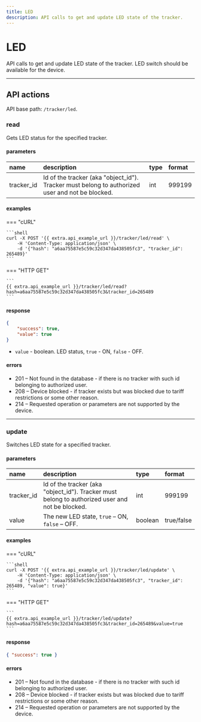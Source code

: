 ```yaml
---
title: LED
description: API calls to get and update LED state of the tracker.
---
```

# LED

API calls to get and update LED state of the tracker. LED switch should be available for the device.

<hr>

## API actions

API base path: `/tracker/led`.

### read

Gets LED status for the specified tracker.

#### parameters

| name | description | type | format |
| :------ | :------ | :----- | :----- |
| tracker_id | Id of the tracker (aka "object_id"). Tracker must belong to authorized user and not be blocked. | int | 999199 |

#### examples

=== "cURL"

    ```shell
    curl -X POST '{{ extra.api_example_url }}/tracker/led/read' \
        -H 'Content-Type: application/json' \
        -d '{"hash": "a6aa75587e5c59c32d347da438505fc3", "tracker_id": 265489}'
    ```

=== "HTTP GET"

    ```
    {{ extra.api_example_url }}/tracker/led/read?hash=a6aa75587e5c59c32d347da438505fc3&tracker_id=265489
    ```

#### response

```json
{
    "success": true,
    "value": true
}
```

* `value` - boolean. LED status, `true` - ON, `false` - OFF.

#### errors

* 201 – Not found in the database - if there is no tracker with such id belonging to authorized user.
* 208 – Device blocked - if tracker exists but was blocked due to tariff restrictions or some other reason.
* 214 – Requested operation or parameters are not supported by the device.

<hr>

### update

Switches LED state for a specified tracker.

#### parameters

| name | description | type | format |
| :------ | :------ | :----- | :----- |
| tracker_id | Id of the tracker (aka "object_id"). Tracker must belong to authorized user and not be blocked. | int | 999199 |
| value | The new LED state, `true` – ON, `false` – OFF. | boolean | true/false |

#### examples

=== "cURL"

    ```shell
    curl -X POST '{{ extra.api_example_url }}/tracker/led/update' \
        -H 'Content-Type: application/json' \
        -d '{"hash": "a6aa75587e5c59c32d347da438505fc3", "tracker_id": 265489, "value": true}'
    ```

=== "HTTP GET"

    ```
    {{ extra.api_example_url }}/tracker/led/update?hash=a6aa75587e5c59c32d347da438505fc3&tracker_id=265489&value=true
    ```

#### response

```json
{ "success": true }
```

#### errors

* 201 – Not found in the database - if there is no tracker with such id belonging to authorized user.
* 208 – Device blocked - if tracker exists but was blocked due to tariff restrictions or some other reason.
* 214 – Requested operation or parameters are not supported by the device.

